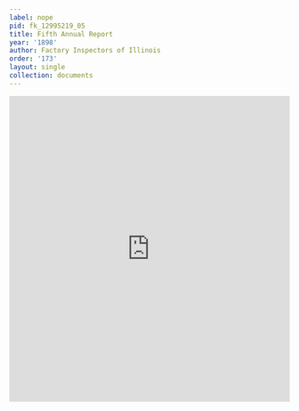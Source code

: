 ```yaml
---
label: nope
pid: fk_12995219_05
title: Fifth Annual Report
year: '1898'
author: Factory Inspectors of Illinois
order: '173'
layout: single
collection: documents
---
```

<iframe src="https://northwestern.app.box.com/embed/s/w7des3b57p18r8rssrhhugqgwl8s10wv?sortColumn=date&view=list" width="100%" height="550" frameborder="0" allowfullscreen webkitallowfullscreen msallowfullscreen></iframe>

